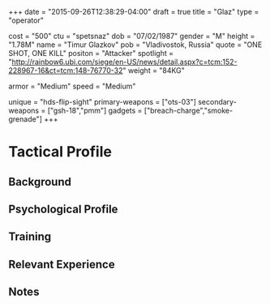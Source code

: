 +++
date = "2015-09-26T12:38:29-04:00"
draft = true
title = "Glaz"
type = "operator"

cost = "500"
ctu = "spetsnaz"
dob = "07/02/1987"
gender = "M"
height = "1.78M"
name = "Timur Glazkov"
pob = "Vladivostok, Russia"
quote = "ONE SHOT, ONE KILL"
positon = "Attacker"
spotlight = "http://rainbow6.ubi.com/siege/en-US/news/detail.aspx?c=tcm:152-228967-16&ct=tcm:148-76770-32"
weight = "84KG"

armor = "Medium"
speed = "Medium"

unique = "hds-flip-sight"
primary-weapons = ["ots-03"]
secondary-weapons = ["gsh-18","pmm"]
gadgets = ["breach-charge","smoke-grenade"]
+++

# Tactical Profile

## Background

## Psychological Profile

## Training

## Relevant Experience

## Notes
